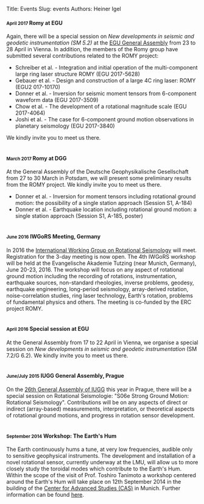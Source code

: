 Title: Events
Slug: events
Authors: Heiner Igel

#### <small>April 2017 </small> Romy at EGU

Again, there will be a special session on *New developments in seismic and geodetic instrumentation (SM 5.2)* at the [EGU General Assembly](http://www.egu2017.eu/) from 23 to 28 April in Vienna. In addition, the members of the Romy group have submitted several contributions related to the ROMY project:

* Schreiber et al. - Integration and initial operation of the multi-component large ring laser structure ROMY (EGU 2017-5628)
* Gebauer et al. - Design and construction of a large 4C ring laser: ROMY (EGU2 017-10170)
* Donner et al. - Inversion for seismic moment tensors from 6-component waveform data (EGU 2017-3509)
* Chow et al. - The development of a rotational magnitude scale (EGU 2017-4064)
* Joshi et al. - The case for 6-component ground motion observations in planetary seismology (EGU 2017-3840)

We kindly invite you to meet us there.
<br></br>

#### <small>March 2017 </small> Romy at DGG

At the General Assembly of the Deutsche Geophysikalische Gesellschaft from 27 to 30 March in Potsdam, we will present some preliminary results from the ROMY project. We kindly invite you to meet us there.

* Donner et al. - Inversion for moment tensors including rotational ground motion: the possibility of a single station approach (Session S1, A-184)
* Donner et al. - Earthquake location including rotational ground motion: a single station approach (Session S1, A-185, poster)
<br></br>

#### <small>June 2016</small> IWGoRS Meeting, Germany

In 2016 the [International Working Group on Rotational Seismology](http://www.rotational-seismology.org) will meet. 
Registration for the 3-day meeting is now open. The 4th IWGoRS workshop will be held at the 
Evangelische Akademie Tutzing (near Munich, Germany), June 20-23, 2016. The workshop will focus 
on any aspect of rotational ground motion including the recording of rotations, instrumentation, 
earthquake sources, non-standard rheologies, inverse problems, geodesy, earthquake engineering, 
long-period seismology, array-derived rotation, noise-correlation studies, ring laser technology, 
Earth's rotation, problems of fundamental physics and others. The meeting is co-funded by the 
ERC project ROMY.
<br></br>

#### <small>April 2016</small> Special session at EGU

At the General Assembly from 17 to 22 April in Vienna, we organise a special session on *New developments in seismic and geodetic instrumentation* (SM 7.2/G 6.2). We kindly invite you to meet us there.
<br></br>

#### <small>June/July 2015</small> IUGG General Assembly, Prague

On the [26th General Assembly of IUGG](http://www.iugg2015prague.com) this year in Prague, there will be a special session on Rotational Seismologie: "S06e Strong Ground Motion: Rotational Seismology". Contributions will be on any aspects of direct or indirect (array-based) measurements, interpretation, or theoretical aspects of rotational ground motions, and progress in rotation sensor development. 
<br></br>

#### <small>September 2014</small> Workshop: The Earth's Hum 

The Earth continuously hums a tune, at very low frequencies, audible only to sensitive geophysical instruments. The development and installation of a novel rotational sensor, currently underway at the LMU, will allow us to more closely study the toroidal modes which contribute to the Earth's Hum. Within the scope of the visit of Prof. Toshiro Tanimoto a workshop centered around the Earth's Hum will take place on 12th September 2014 in the building of the [Center for Advanced Studies (CAS)](http://www.en.cas.uni-muenchen.de/about_us/index.html) in Munich. Further information can be found [here](WShum.html). 

